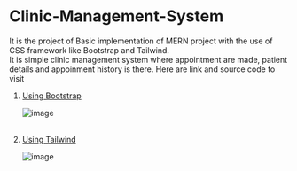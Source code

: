 # Clinic-Management-System
It is the project of Basic implementation of MERN project with the use of CSS framework like Bootstrap and Tailwind.<br>
It is simple clinic management system where appointment are made, patient details and appoinment history is there.
Here are link and source code to visit
<ol>
<li>
   <a href="https://github.com/Abhishek182005/Clinic-Management-System/tree/main/CM-BOOTSTRAP">Using Bootstrap</a>
  <br>
  
  ![image](https://github.com/user-attachments/assets/4bacdfce-b6c0-4c86-ab15-eae60b9c4219)
  </li>
  <br>
<li>
    <a href="https://github.com/Abhishek182005/Clinic-Management-System/tree/main/CM-TAILWIND">Using Tailwind</a>
  <br>
  
  ![image](https://github.com/user-attachments/assets/d40b57dc-cb94-4759-8438-7fc8aa4dfa96)
  </li>
  <br>

</ol>
